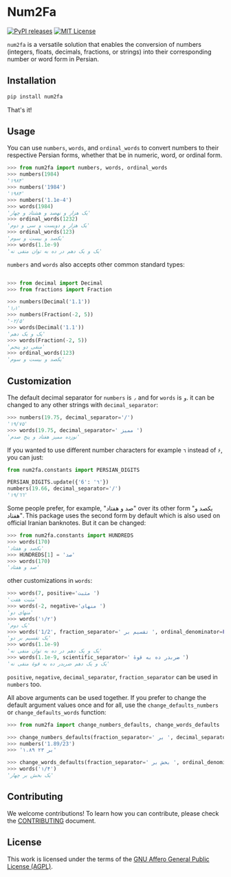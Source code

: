 # Num2Fa

[![PyPI releases](https://img.shields.io/pypi/v/num2fa?logo=python&logoColor=white)](https://pypi.python.org/pypi/num2fa)
[![MIT License](https://img.shields.io/github/license/iranian-github/num2fa.svg?style=flat-square)](https://opensource.org/license/agpl-v3/)

`num2fa` is a versatile solution that enables the conversion of numbers (integers, floats, decimals, fractions, or strings) into their corresponding number or word form in Persian.

## Installation

```bash
pip install num2fa
```

That's it!

## Usage

You can use `numbers`, `words`, and `ordinal_words` to convert numbers to their respective Persian forms, whether that be in numeric, word, or ordinal form.

```python
>>> from num2fa import numbers, words, ordinal_words
>>> numbers(1984)
'۱۹۸۴'
>>> numbers('1984')
'۱۹۸۴'
>>> numbers('1.1e-4')
>>> words(1984)
'یک هزار و نهصد و هشتاد و چهار'
>>> ordinal_words(1232)
'یک هزار و دویست و سی و دوم'
>>> ordinal_words(123)
'یکصد و بیست و سوم'
>>> words(1.1e-9)
'یک و یک دهم در ده به توان منفی نه'
```

`numbers` and `words` also accepts other common standard types:

```python

>>> from decimal import Decimal
>>> from fractions import Fraction

>>> numbers(Decimal('1.1'))
'۱٫۱'
>>> numbers(Fraction(-2, 5))
'-۲/۵'
>>> words(Decimal('1.1'))
'یک و یک دهم'
>>> words(Fraction(-2, 5))
'منفی دو پنجم'
>>> ordinal_words(123)
'یکصد و بیست و سوم'
```

## Customization

The default decimal separator for `numbers` is `٫` and for `words` is `و`. it can be changed to any other strings with `decimal_separator`:

```python
>>> numbers(19.75, decimal_separator='/')
'۱۹/۷۵'
>>> words(19.75, decimal_separator=' ممیز ')
'نوزده ممیز هفتاد و پنج صدم'
```

If you wanted to use different number characters for example `٦` instead of `۶`, you can just:

```python
from num2fa.constants import PERSIAN_DIGITS

PERSIAN_DIGITS.update({'6': '٦'})
numbers(19.66, decimal_separator='/')
'۱۹/٦٦'
```

Some people prefer, for example, "صد و هفتاد" over its other form "یکصد و هفتاد". This package uses the second form by default which is also used on official Iranian banknotes. But it can be changed:

```python
>>> from num2fa.constants import HUNDREDS
>>> words(170)
'یکصد و هفتاد'
>>> HUNDREDS[1] = 'صد'
>>> words(170)
'صد و هفتاد'
```

other customizations in `words`:

```python
>>> words(7, positive='مثبت ')
'مثبت هفت'
>>> words(-2, negative='منهای ')
'منهای دو'
>>> words('۱/۲')
'یک دوم'
>>> words('1/2', fraction_separator=' تقسیم بر ', ordinal_denominator=False)
'یک تقسیم بر دو'
>>> words(1.1e-9)
'یک و یک دهم در ده به توان منفی نه'
>>> words(1.1e-9, scientific_separator=' ضربدر ده به قوهٔ ')
'یک و یک دهم ضربدر ده به قوهٔ منفی نه'
```

`positive`, `negative`, `decimal_separator`, `fraction_separator` can be used in `numbers` too.

All above arguments can be used together. If you prefer to change the default argument values once and for all, use the `change_defaults_numbers` or `change_defaults_words` function:

```python
>>> from num2fa import change_numbers_defaults, change_words_defaults

>>> change_numbers_defaults(fraction_separator=' بر ', decimal_separator='.')
>>> numbers('1.89/23')
>>> '۱.۸۹ بر ۲۳'

>>> change_words_defaults(fraction_separator=' بخش بر ', ordinal_denominator=False)
>>> words('۱/۴')
'یک بخش بر چهار'
```

## Contributing

We welcome contributions! To learn how you can contribute, please check the [CONTRIBUTING](https://github.com/iranian-github/blob/master/docs/Contributing.md) document.

## License

This work is licensed under the terms of the [GNU Affero General Public License (AGPL)](https://github.com/iranian-github/blob/master/LICENSE.txt).
